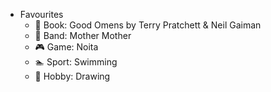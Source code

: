 * Favourites
  *  :book: Book:  Good Omens by Terry Pratchett & Neil Gaiman 
  *  :musical_note: Band:  Mother Mother 
  *  :video_game: Game: Noita 
  *  :swimmer: Sport: Swimming
  *  :art: Hobby: Drawing